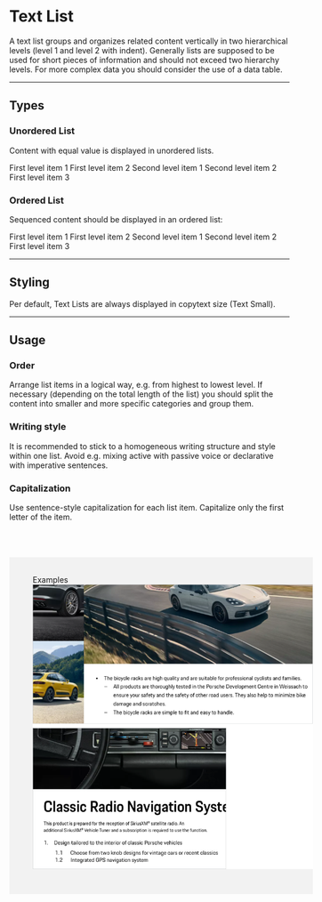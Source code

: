 # Text List

A text list groups and organizes related content vertically in two hierarchical levels (level 1 and level 2 with indent). Generally lists are supposed to be used for short pieces of information and should not exceed two hierarchy levels. For more complex data you should consider the use of a data table.

---

## Types

### Unordered List 

Content with equal value is displayed in unordered lists. 
  
<p-text-list style="margin-top:32px;">
  <p-text-list-item>First level item 1</p-text-list-item>
  <p-text-list-item>First level item 2 
    <p-text-list>
      <p-text-list-item>Second level item 1</p-text-list-item>
      <p-text-list-item>Second level item 2</p-text-list-item>
    </p-text-list>
  </p-text-list-item>
  <p-text-list-item>First level item  3</p-text-list-item>
</p-text-list>

### Ordered List 

Sequenced content should be displayed in an ordered list:

<p-text-list list-type="ordered" style="margin-top:32px;">
  <p-text-list-item>First level item 1</p-text-list-item>
  <p-text-list-item>First level item 2
    <p-text-list list-type="ordered">
      <p-text-list-item>Second level item 1</p-text-list-item>
      <p-text-list-item>Second level item 2</p-text-list-item>
    </p-text-list>
  </p-text-list-item>
  <p-text-list-item>First level item 3</p-text-list-item>
</p-text-list>

---

## Styling

Per default, Text Lists are always displayed in copytext size (Text Small).

---

## Usage

### Order
Arrange list items in a logical way, e.g. from  highest to lowest level. If necessary (depending on the total length of the list) you should split the content into smaller and more specific categories and group them. 

### Writing style
It is recommended to stick to a homogeneous writing structure and style within one list. Avoid e.g. mixing active with passive voice or declarative with imperative sentences. 

### Capitalization
Use sentence-style capitalization for each list item. Capitalize only the first letter of the item.

<div style="background:#F2F2F2; width:100%; margin-top: 64px; padding-top: 32px; padding-left: 42px; padding-bottom: 42px;">
    <p-headline variant="headline-3" tag="h3" style="margin-bottom: 24px;">Examples</p-headline>
    <img src="./assets/text-list-examples.png" alt="Examples for ordered and unorderd list"/>
</div>